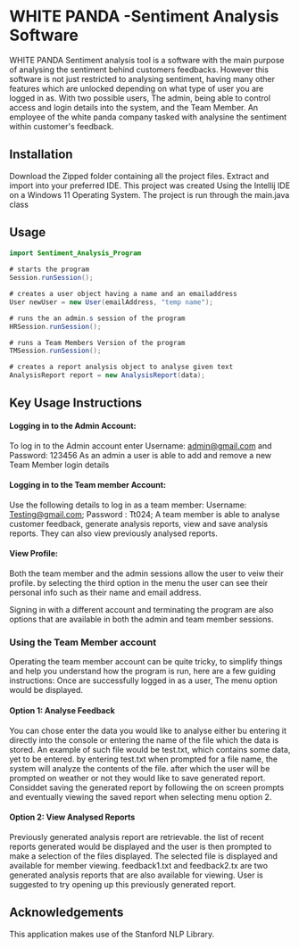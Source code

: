 # WHITE PANDA -Sentiment Analysis Software

WHITE PANDA Sentiment analysis tool is a software with the main purpose of analysing the sentiment behind customers feedbacks.
However this software is not just restricted to analysing sentiment, having
many other features which are unlocked depending on what type of user you are logged in as.
With two possible users, The admin, being able to control access and login details into the system, and the Team Member.
An employee of the white panda company tasked with analysine the sentiment within customer's feedback.
## Installation
Download the Zipped folder containing all the project files. Extract and import into your preferred IDE.
This project was created Using the Intellij IDE on a Windows 11 Operating System.
The project is run through the main.java class

## Usage
````Java
import Sentiment_Analysis_Program
        
# starts the program 
Session.runSession();

# creates a user object having a name and an emailaddress
User newUser = new User(emailAddress, "temp name");

# runs the an admin.s session of the program
HRSession.runSession();

# runs a Team Members Version of the program
TMSession.runSession();

# creates a report analysis object to analyse given text
AnalysisReport report = new AnalysisReport(data);
````

## Key Usage Instructions
#### Logging in to the Admin Account:
To log in to the Admin account enter Username: admin@gmail.com and Password: 123456
As an admin a user is able to add and remove a new Team Member login details
#### Logging in to the Team member Account:
Use the following details to log in as a team member:
Username: Testing@gmail.com; Password : Tt024;
A team member is able to analyse customer feedback, generate analysis reports,
view and save analysis reports. They can also view previously analysed reports.

#### View Profile:
Both the team member and the admin sessions allow the user to veiw their profile.
by selecting the third option in the menu the user can see their personal info
such as their name and email address.

Signing in with a different account and terminating the program are also options that are available in
both the admin and team member sessions.

### Using the Team Member account
Operating the team member account can be quite tricky, to simplify things and help you
understand how the program is run, here are a few guiding instructions:
Once are successfully logged in as a user,
The menu option would be displayed.

#### Option 1: Analyse Feedback
You can chose enter the data you would like to analyse either bu entering it directly into the console
or entering the name of the file which the data is stored. An example of such file would be test.txt, which contains some data, yet to be entered.
by entering test.txt when prompted for a file name, the system will analyze the contents of the file.
after which the user will be prompted on weather or not they would like to save generated report. Considdet saving the generated report
by following the on screen prompts and eventually viewing the saved report when selecting menu option 2.

#### Option 2: View Analysed Reports
Previously generated analysis report are retrievable. the list
of recent reports generated would be displayed and the user is then
prompted to make a selection of the files displayed. The selected 
file is displayed and available for member viewing. feedback1.txt and feedback2.tx
are two generated analysis reports  that are also available for viewing. 
User is suggested to try opening up this previously generated report.
            

## Acknowledgements
This application makes use of the Stanford NLP Library. 
